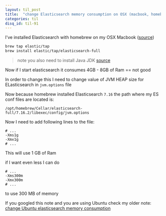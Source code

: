 ```yaml
---
layout: til_post
title:  "change Elasticsearch memory consumption on OSX (macbook, homebrew)"
categories: til
disq_id: til-91
---
```



I've installed Elasticsearch with homebrew on my OSX Macbook ([source](https://www.elastic.co/guide/en/elasticsearch/reference/current/brew.html))

```bash
brew tap elastic/tap
brew install elastic/tap/elasticsearch-full
```

> note you also need to install Java JDK [source](https://stackoverflow.com/questions/70455469/brew-install-elasticsearch-on-m1-macbook-results-in-bad-cpu-type-in-executable)


Now if I start elasticsearch it consumes 4GB - 8GB of Ram == not good

In order to change this I need to change value of JVM HEAP size for
ELasticsearch in `jvm.options` file

Now because homebrew  installed Elasticsearch `7.16` the path where my
ES conf files are located is:


```
/opt/homebrew/Cellar/elasticsearch-full/7.16.2/libexec/config/jvm.options
```

Now I need to add following lines to the file:

```
# ...
-Xms1g
-Xmx1g
# ...
```

This will use 1 GB of Ram


if I want even less I can do 


```
# ...
-Xms300m
-Xmx300m
# ...
```

to use 300 MB of memory


If you googled this note and you are using Ubuntu check my older note: [change Ubuntu elasticsearch memory consumption](https://blog.eq8.eu/til/change-memory-size-for-elasticsearch-jvm-heap.html)

